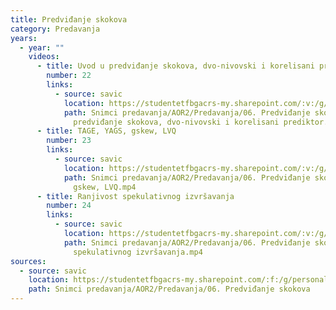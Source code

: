 ```yaml
---
title: Predviđanje skokova
category: Predavanja
years:
  - year: ""
    videos:
      - title: Uvod u predviđanje skokova, dvo-nivovski i korelisani prediktor
        number: 22
        links:
          - source: savic
            location: https://studentetfbgacrs-my.sharepoint.com/:v:/g/personal/sa190595d_student_etf_bg_ac_rs/EXRF6n64QsFCg5qTb-ek1VIBgui38OlizMcm4Qam2rLP-g
            path: Snimci predavanja/AOR2/Predavanja/06. Predviđanje skokova/22 - Uvod u
              predviđanje skokova, dvo-nivovski i korelisani prediktor.mp4
      - title: TAGE, YAGS, gskew, LVQ
        number: 23
        links:
          - source: savic
            location: https://studentetfbgacrs-my.sharepoint.com/:v:/g/personal/sa190595d_student_etf_bg_ac_rs/EWmmJPVuX4FBubM-L9KrOMQBfR5x4hpXcoj0aJJuAyiPqg
            path: Snimci predavanja/AOR2/Predavanja/06. Predviđanje skokova/23 - TAGE, YAGS,
              gskew, LVQ.mp4
      - title: Ranjivost spekulativnog izvršavanja
        number: 24
        links:
          - source: savic
            location: https://studentetfbgacrs-my.sharepoint.com/:v:/g/personal/sa190595d_student_etf_bg_ac_rs/EWYKqobAWlJImrBGRmpNfhIBVqhLNEdi-HQS-xFi2kMqSQ
            path: Snimci predavanja/AOR2/Predavanja/06. Predviđanje skokova/24 - Ranjivost
              spekulativnog izvršavanja.mp4
sources:
  - source: savic
    location: https://studentetfbgacrs-my.sharepoint.com/:f:/g/personal/sa190595d_student_etf_bg_ac_rs/El7lSNSfbIdNu165mUoaJfUB3xmrnfGjEa50x0gcaM2IYg
    path: Snimci predavanja/AOR2/Predavanja/06. Predviđanje skokova
---
```




